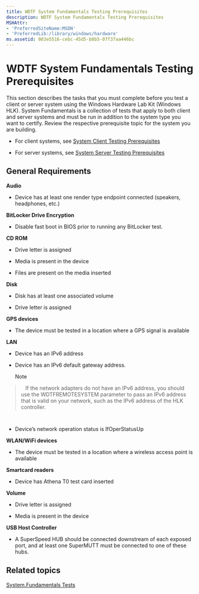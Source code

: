 ```yaml
---
title: WDTF System Fundamentals Testing Prerequisites
description: WDTF System Fundamentals Testing Prerequisites
MSHAttr:
- 'PreferredSiteName:MSDN'
- 'PreferredLib:/library/windows/hardware'
ms.assetid: 083e5516-cebc-45d5-b8b5-07f37aa446bc
---
```


# WDTF System Fundamentals Testing Prerequisites


This section describes the tasks that you must complete before you test a client or server system using the Windows Hardware Lab Kit (Windows HLK). System Fundamentals is a collection of tests that apply to both client and server systems and must be run in addition to the system type you want to certify. Review the respective prerequisite topic for the system you are building.

-   For client systems, see [System Client Testing Prerequisites](system-client-testing-prerequisites.md)

-   For server systems, see [System Server Testing Prerequisites](system-server-testing-prerequisites.md)

## <span id="BKMK_HCK_Devfund_gR"></span><span id="bkmk_hck_devfund_gr"></span><span id="BKMK_HCK_DEVFUND_GR"></span>General Requirements


**Audio**

-   Device has at least one render type endpoint connected (speakers, headphones, etc.)

**BitLocker Drive Encryption**

-   Disable fast boot in BIOS prior to running any BitLocker test.

**CD ROM**

-   Drive letter is assigned

-   Media is present in the device

-   Files are present on the media inserted

**Disk**

-   Disk has at least one associated volume

-   Drive letter is assigned

**GPS devices**

-   The device must be tested in a location where a GPS signal is available

**LAN**

-   Device has an IPv6 address

-   Device has an IPv6 default gateway address.

    >[!NOTE]
>  
    If the network adapters do not have an IPv6 address, you should use the WDTFREMOTESYSTEM parameter to pass an IPv6 address that is valid on your network, such as the IPv6 address of the HLK controller.

     

-   Device’s network operation status is IfOperStatusUp

**WLAN/WiFi devices**

-   The device must be tested in a location where a wireless access point is available

**Smartcard readers**

-   Device has Athena T0 test card inserted

**Volume**

-   Drive letter is assigned

-   Media is present in the device

**USB Host Controller**

-   A SuperSpeed HUB should be connected downstream of each exposed port, and at least one SuperMUTT must be connected to one of these hubs.

## <span id="related_topics"></span>Related topics


[System.Fundamentals Tests](system-fundamentals-tests.md)

 

 







